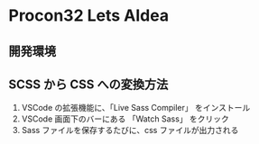 # Procon32 Lets AIdea

## 開発環境

## SCSS から CSS への変換方法

1. VSCode の拡張機能に、「Live Sass Compiler」 をインストール
2. VSCode 画面下のバーにある 「Watch Sass」 をクリック
3. Sass ファイルを保存するたびに、css ファイルが出力される
